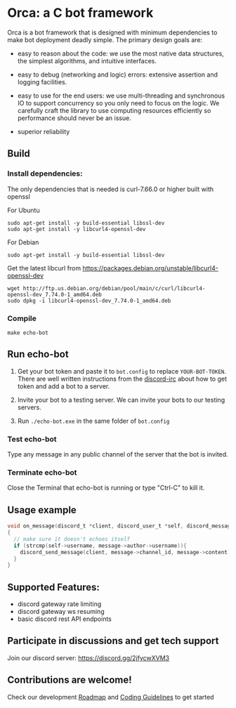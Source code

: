 # Orca: a C bot framework 

Orca is a bot framework that is designed with minimum dependencies to
make bot deployment deadly simple.  The primary design goals are:

- easy to reason about the code: we use the most native data structures,
   the simplest algorithms, and intuitive interfaces.

- easy to debug (networking and logic) errors: extensive assertion 
  and logging facilities.

- easy to use for the end users: we use multi-threading and
  synchronous IO to support concurrency so you only need to focus on
  the logic.  We carefully craft the library to use computing
  resources efficiently so performance should never be an issue.

- superior reliability

## Build
### Install dependencies:
The only dependencies that is needed is curl-7.66.0 or higher built with openssl

For Ubuntu
```
sudo apt-get install -y build-essential libssl-dev
sudo apt-get install -y libcurl4-openssl-dev
```


For Debian
```
sudo apt-get install -y build-essential libssl-dev
```
Get the latest libcurl from https://packages.debian.org/unstable/libcurl4-openssl-dev
```
wget http://ftp.us.debian.org/debian/pool/main/c/curl/libcurl4-openssl-dev_7.74.0-1_amd64.deb
sudo dpkg -i libcurl4-openssl-dev_7.74.0-1_amd64.deb
```


### Compile
```
make echo-bot
```

## Run echo-bot
1. Get your bot token and paste it to `bot.config` to
   replace `YOUR-BOT-TOKEN`. There are 
   well written instructions from the [discord-irc](https://github.com/reactiflux/discord-irc/wiki/Creating-a-discord-bot-&-getting-a-token) about 
   how to get token and add a bot to a server.
   
2. Invite your bot to a testing server. We can invite your bots
   to our testing servers. 

3. Run `./echo-bot.exe` in the same folder of `bot.config`

### Test echo-bot
Type any message in any public channel of the server that the bot is invited.

### Terminate echo-bot
Close the Terminal that echo-bot is running or type "Ctrl-C" to kill it.


## Usage example
```c
void on_message(discord_t *client, discord_user_t *self, discord_message_t *message)
{
  // make sure it doesn't echoes itself
  if (strcmp(self->username, message->author->username)){
    discord_send_message(client, message->channel_id, message->content);
  }
}
```

## Supported Features:
  - discord gateway rate limiting
  - discord gateway ws resuming
  - basic discord rest API endpoints
  
## Participate in discussions and get tech support
Join our discord server: https://discord.gg/2jfycwXVM3

## Contributions are welcome!
Check our development [Roadmap](docs/ROADMAP.md) and [Coding Guidelines](docs/CODING_GUIDELINES.md) to get started

